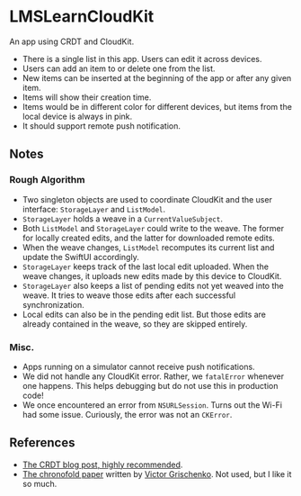 # LMSLearnCloudKit

An app using CRDT and CloudKit.

- There is a single list in this app. Users can edit it across devices.
- Users can add an item to or delete one from the list.
- New items can be inserted at the beginning of the app or after any given item.
- Items will show their creation time.
- Items would be in different color for different devices, but items from the local device is always in pink.
- It should support remote push notification.


## Notes

### Rough Algorithm

- Two singleton objects are used to coordinate CloudKit and the user interface: `StorageLayer` and `ListModel`.
- `StorageLayer` holds a weave in a `CurrentValueSubject`.
- Both `ListModel` and `StorageLayer` could write to the weave. The former for locally created edits, and the latter for downloaded remote edits.
- When the weave changes, `ListModel` recomputes its current list and update the SwiftUI accordingly.
- `StorageLayer` keeps track of the last local edit uploaded. When the weave changes, it uploads new edits made by this device to CloudKit.
- `StorageLayer` also keeps a list of pending edits not yet weaved into the weave. It tries to weave those edits after each successful synchronization.
- Local edits can also be in the pending edit list. But those edits are already contained in the weave, so they are skipped entirely.

### Misc.

- Apps running on a simulator cannot receive push notifications.
- We did not handle any CloudKit error. Rather, we `fatalError` whenever one happens. This helps debugging but do not use this in production code!
- We once encountered an error from `NSURLSession`. Turns out the Wi-Fi had some issue. Curiously, the error was not an `CKError`.

## References

- [The CRDT blog post, highly recommended](http://archagon.net/blog/2018/03/24/data-laced-with-history/).
- [The chronofold paper](https://arxiv.org/abs/2002.09511) written by [Victor Grischenko](https://github.com/gritzko). Not used, but I like it so much.
